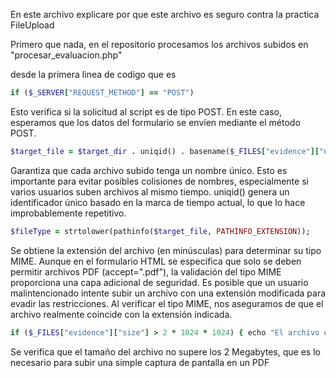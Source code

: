 En este archivo explicare por que este archivo es seguro contra la practica FileUpload

Primero que nada, en el repositorio procesamos los archivos subidos en "procesar_evaluacion.php"

desde la primera linea de codigo que es 

```ruby
if ($_SERVER["REQUEST_METHOD"] == "POST")
```

Esto verifica si la solicitud al script es de tipo POST. En este caso, esperamos que los datos del formulario se envíen mediante el método POST.

```ruby
$target_file = $target_dir . uniqid() . basename($_FILES["evidence"]["name"]);
```

Garantiza que cada archivo subido tenga un nombre único. 
Esto es importante para evitar posibles colisiones de nombres, especialmente si varios usuarios suben archivos al mismo tiempo. 
uniqid() genera un identificador único basado en la marca de tiempo actual, lo que lo hace improbablemente repetitivo.

```ruby
$fileType = strtolower(pathinfo($target_file, PATHINFO_EXTENSION));
```

Se obtiene la extensión del archivo (en minúsculas) para determinar su tipo MIME.
Aunque en el formulario HTML se especifica que solo se deben permitir archivos PDF (accept=".pdf"), la validación del tipo MIME proporciona una capa adicional de seguridad.
Es posible que un usuario malintencionado intente subir un archivo con una extensión modificada para evadir las restricciones. 
Al verificar el tipo MIME, nos aseguramos de que el archivo realmente coincide con la extensión indicada.

```ruby
if ($_FILES["evidence"]["size"] > 2 * 1024 * 1024) { echo "El archivo es demasiado grande. Tamaño máximo permitido: 2MB."; } else { ... }
```

 Se verifica que el tamaño del archivo no supere los 2 Megabytes, que es lo necesario para subir una simple captura de pantalla en un PDF
